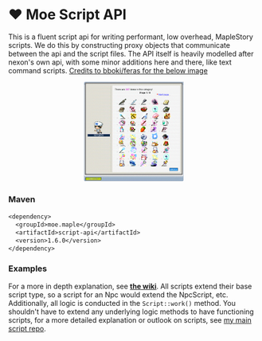 # ❤ Moe Script API
This is a fluent script api for writing performant, low overhead, MapleStory scripts.
We do this by constructing proxy objects that communicate between the api and the script files.
The API itself is heavily modelled after nexon's own api, with some minor additions here and there, like text command scripts.
[Credits to bboki/feras for the below image](https://github.com/Fukerfu)
<p align="center">
    <img src="https://raw.githubusercontent.com/y785/script-api/master/example.png" tag="v83 example provided by bboki" width="200" height="200">
</p>

### Maven
```
<dependency>
  <groupId>moe.maple</groupId>
  <artifactId>script-api</artifactId>
  <version>1.6.0</version>
</dependency>
```

### Examples
For a more in depth explanation, see [**the wiki**](https://github.com/y785/script-api/wiki/Basic-Script-Examples). 
All scripts extend their base script type, so a script for an Npc would extend the NpcScript, etc.
Additionally, all logic is conducted in the ``Script::work()`` method. You shouldn't have to extend any underlying logic methods to have functioning scripts, for a more detailed explanation or outlook on scripts, see [my main script repo](https://github.com/y785/moe-scripts).
